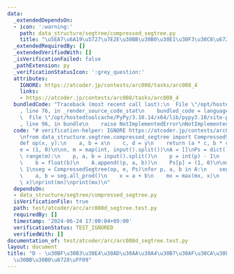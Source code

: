 ```yaml
---
data:
  _extendedDependsOn:
  - icon: ':warning:'
    path: data_structure/segtree/compressed_segtree.py
    title: "\u5EA7\u6A19\u5727\u7E2E\u30BB\u30B0\u30E1\u30F3\u30C8\u6728"
  _extendedRequiredBy: []
  _extendedVerifiedWith: []
  _isVerificationFailed: false
  _pathExtension: py
  _verificationStatusIcon: ':grey_question:'
  attributes:
    IGNORE: https://atcoder.jp/contests/arc008/tasks/arc008_4
    links:
    - https://atcoder.jp/contests/arc008/tasks/arc008_4
  bundledCode: "Traceback (most recent call last):\n  File \"/opt/hostedtoolcache/PyPy/3.10.14/x64/lib/pypy3.10/site-packages/onlinejudge_verify/documentation/build.py\"\
    , line 76, in _render_source_code_stat\n    bundled_code = language.bundle(\n\
    \  File \"/opt/hostedtoolcache/PyPy/3.10.14/x64/lib/pypy3.10/site-packages/onlinejudge_verify/languages/python.py\"\
    , line 96, in bundle\n    raise NotImplementedError\nNotImplementedError\n"
  code: "# verification-helper: IGNORE https://atcoder.jp/contests/arc008/tasks/arc008_4\n\
    \nfrom data_structure.segtree.compressed_segtree import CompressedSegtree\n\n\n\
    def op(x, y):\n    a, b = x\n    c, d = y\n    return (a * c, b * c + d)\n\n\n\
    e = (1, 0)\n\nn, m = map(int, input().split())\nA = []\nPs = dict()\nfor i in\
    \ range(m):\n    p, a, b = input().split()\n    p = int(p) - 1\n    a = float(a)\n\
    \    b = float(b)\n    A.append((p, a, b))\n    Ps[p] = (1, 0)\n\nmx = 1\nmn =\
    \ 1\nseg = CompressedSegtree(op, e, Ps)\nfor p, a, b in A:\n    seg[p] = (a, b)\n\
    \    a, b = seg.all_prod()\n    x = a + b\n    mx = max(mx, x)\n    mn = min(mn,\
    \ x)\nprint(mn)\nprint(mx)\n"
  dependsOn:
  - data_structure/segtree/compressed_segtree.py
  isVerificationFile: true
  path: test/atcoder/arc/arc008d_segtree.test.py
  requiredBy: []
  timestamp: '2024-06-24 17:00:04+09:00'
  verificationStatus: TEST_IGNORED
  verifiedWith: []
documentation_of: test/atcoder/arc/arc008d_segtree.test.py
layout: document
title: "D - \u30BF\u30B3\u30E4\u30AD\u30AA\u30A4\u30B7\u30AF\u30CA\u30FC\u30EB\uFF08\
  \u30BB\u30B0\u6728\uFF09"
---
```

